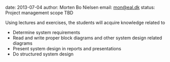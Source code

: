 date: 2013-07-04
author: Morten Bo Nielsen
email: mon@eal.dk
status: Project management scope TBD

Using lectures and exercises, the students will acquire knowledge related to 

* Determine system requirements
* Read and write proper block diagrams and other system design related diagrams
* Present system design in reports and presentations
* Do structured system design
